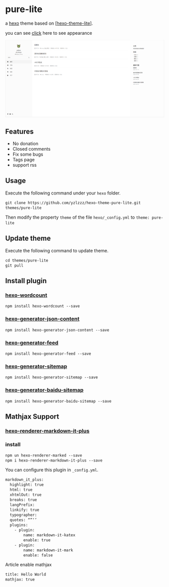 # pure-lite

a [hexo](https://hexo.io/) theme based on  [[hexo-theme-lite](https://github.com/cofess/hexo-theme-pure)].

you can see [click](https://www.yzlzzz.xyz/) here to see appearance

![](screenshot/pure-lite.png)

## Features

- No donation
- Closed comments
- Fix some bugs
- Tags page
- support rss

## Usage

Execute the following command under your `hexo` folder.

```
git clone https://github.com/yzlzzz/hexo-theme-pure-lite.git themes/pure-lite
```
Then modify the property `theme` of the file `hexo/_config.yml`  to `theme: pure-lite`

## Update theme

Execute the following command to update theme.

```
cd themes/pure-lite
git pull
```
## Install plugin

### [hexo-wordcount](https://github.com/willin/hexo-wordcount)

```
npm install hexo-wordcount --save
```
### [hexo-generator-json-content](https://github.com/alexbruno/hexo-generator-json-content)

```
npm install hexo-generator-json-content --save
```
### [hexo-generator-feed](https://github.com/hexojs/hexo-generator-feed)

```
npm install hexo-generator-feed --save
```
### [hexo-generator-sitemap](https://github.com/hexojs/hexo-generator-sitemap)

```
npm install hexo-generator-sitemap --save
```
### [hexo-generator-baidu-sitemap](https://github.com/coneycode/hexo-generator-baidu-sitemap)

```
npm install hexo-generator-baidu-sitemap --save
```

## Mathjax Support

### [hexo-renderer-markdown-it-plus](https://github.com/CHENXCHEN/hexo-renderer-markdown-it-plus)

### install

```
npm un hexo-renderer-marked --save
npm i hexo-renderer-markdown-it-plus --save
```

You can configure this plugin in `_config.yml`.

```
markdown_it_plus:
  highlight: true
  html: true
  xhtmlOut: true
  breaks: true
  langPrefix:
  linkify: true
  typographer:
  quotes: “”‘’
  plugins:
    - plugin:
        name: markdown-it-katex
        enable: true
    - plugin:
        name: markdown-it-mark
        enable: false  
```

Article enable mathjax

```
title: Hello World
mathjax: true
```

